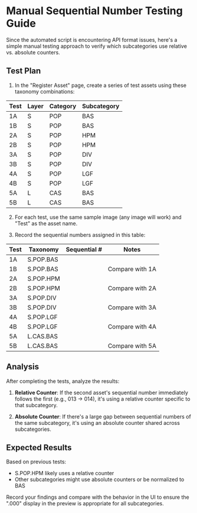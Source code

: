 # Manual Sequential Number Testing Guide

Since the automated script is encountering API format issues, here's a simple manual testing approach to verify which subcategories use relative vs. absolute counters.

## Test Plan

1. In the "Register Asset" page, create a series of test assets using these taxonomy combinations:

| Test | Layer | Category | Subcategory |
|------|-------|----------|-------------|
| 1A   | S     | POP      | BAS         |
| 1B   | S     | POP      | BAS         |
| 2A   | S     | POP      | HPM         |
| 2B   | S     | POP      | HPM         |
| 3A   | S     | POP      | DIV         |
| 3B   | S     | POP      | DIV         |
| 4A   | S     | POP      | LGF         |
| 4B   | S     | POP      | LGF         |
| 5A   | L     | CAS      | BAS         |
| 5B   | L     | CAS      | BAS         |

2. For each test, use the same sample image (any image will work) and "Test" as the asset name.

3. Record the sequential numbers assigned in this table:

| Test | Taxonomy   | Sequential # | Notes                     |
|------|------------|--------------|---------------------------|
| 1A   | S.POP.BAS  |              |                           |
| 1B   | S.POP.BAS  |              | Compare with 1A           |
| 2A   | S.POP.HPM  |              |                           |
| 2B   | S.POP.HPM  |              | Compare with 2A           |
| 3A   | S.POP.DIV  |              |                           |
| 3B   | S.POP.DIV  |              | Compare with 3A           |
| 4A   | S.POP.LGF  |              |                           |
| 4B   | S.POP.LGF  |              | Compare with 4A           |
| 5A   | L.CAS.BAS  |              |                           |
| 5B   | L.CAS.BAS  |              | Compare with 5A           |

## Analysis

After completing the tests, analyze the results:

1. **Relative Counter**: If the second asset's sequential number immediately follows the first (e.g., 013 → 014), it's using a relative counter specific to that subcategory.

2. **Absolute Counter**: If there's a large gap between sequential numbers of the same subcategory, it's using an absolute counter shared across subcategories.

## Expected Results

Based on previous tests:
- S.POP.HPM likely uses a relative counter
- Other subcategories might use absolute counters or be normalized to BAS

Record your findings and compare with the behavior in the UI to ensure the ".000" display in the preview is appropriate for all subcategories.